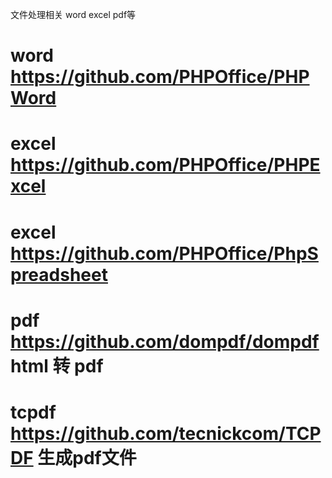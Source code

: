 文件处理相关 word excel pdf等

#  word  https://github.com/PHPOffice/PHPWord
#  excel https://github.com/PHPOffice/PHPExcel   
#  excel https://github.com/PHPOffice/PhpSpreadsheet
#  pdf   https://github.com/dompdf/dompdf    html 转 pdf
#  tcpdf https://github.com/tecnickcom/TCPDF  生成pdf文件


